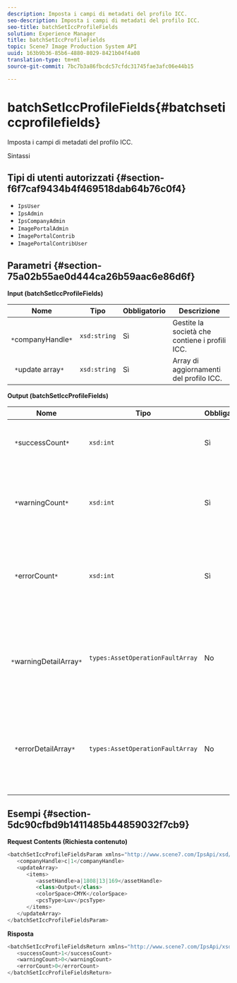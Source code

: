 ```yaml
---
description: Imposta i campi di metadati del profilo ICC.
seo-description: Imposta i campi di metadati del profilo ICC.
seo-title: batchSetIccProfileFields
solution: Experience Manager
title: batchSetIccProfileFields
topic: Scene7 Image Production System API
uuid: 163b9b36-85b6-4880-8029-8421b04f4a08
translation-type: tm+mt
source-git-commit: 7bc7b3a86fbcdc57cfdc31745fae3afc06e44b15

---
```



# batchSetIccProfileFields{#batchseticcprofilefields}

Imposta i campi di metadati del profilo ICC.

Sintassi

## Tipi di utenti autorizzati {#section-f6f7caf9434b4f469518dab64b76c0f4}

* `IpsUser`
* `IpsAdmin`
* `IpsCompanyAdmin`
* `ImagePortalAdmin`
* `ImagePortalContrib`
* `ImagePortalContribUser`

## Parametri {#section-75a02b55ae0d444ca26b59aac6e86d6f}

**Input (batchSetIccProfileFields)**

| Nome | Tipo | Obbligatorio | Descrizione |
|---|---|---|---|
| ` *`companyHandle`*` | `xsd:string` | Sì | Gestite la società che contiene i profili ICC. |
| ` *`update array`*` | `xsd:string` | Sì | Array di aggiornamenti del profilo ICC. |

**Output (batchSetIccProfileFields)**

| Nome | Tipo | Obbligatorio | Descrizione |
|---|---|---|---|
| ` *`successCount`*` | `xsd:int` | Sì | Numero di campi del profilo ICC impostati correttamente. |
| ` *`warningCount`*` | `xsd:int` | Sì | Il numero di avvisi generati quando l&#39;operazione tentava di impostare i campi del profilo ICC. |
| ` *`errorCount`*` | `xsd:int` | Sì | Numero di errori generati quando l&#39;operazione tentava di impostare i campi del profilo ICC. |
| ` *`warningDetailArray`*` | `types:AssetOperationFaultArray` | No | Array di dettagli associati alle risorse che generavano avvisi quando l&#39;operazione tentava di applicare gli aggiornamenti. |
| ` *`errorDetailArray`*` | `types:AssetOperationFaultArray` | No | Array di dettagli associati alle risorse che generavano errori quando l&#39;operazione tentava di applicare gli aggiornamenti. |

## Esempi {#section-5dc90cfbd9b1411485b44859032f7cb9}

**Request Contents (Richiesta contenuto)**

```java
<batchSetIccProfileFieldsParam xmlns="http://www.scene7.com/IpsApi/xsd/2009-07-31">
   <companyHandle>c|1</companyHandle>
   <updateArray>
      <items>
         <assetHandle>a|1808|13|169</assetHandle>
         <class>Output</class>
         <colorSpace>CMYK</colorSpace>
         <pcsType>Luv</pcsType>
      </items>
   </updateArray>
</batchSetIccProfileFieldsParam>
```

**Risposta**

```java
<batchSetIccProfileFieldsReturn xmlns="http://www.scene7.com/IpsApi/xsd/2009-07-31">
   <successCount>1</successCount>
   <warningCount>0</warningCount>
   <errorCount>0</errorCount>
</batchSetIccProfileFieldsReturn>
```


